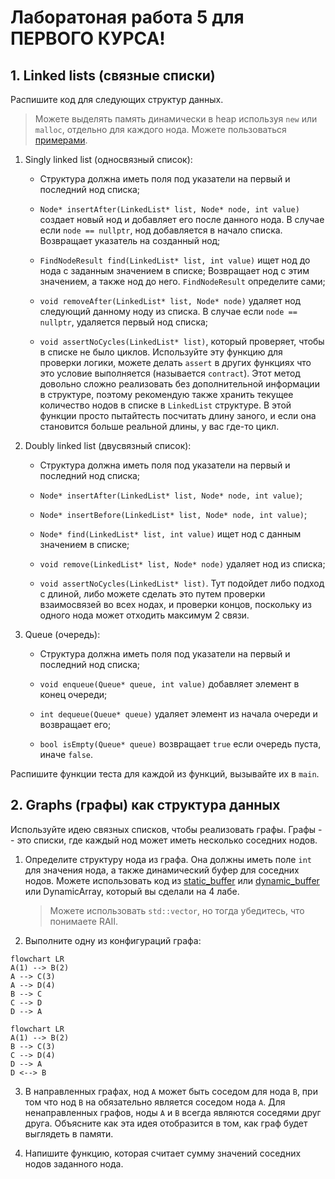 # Лаборатоная работа 5 для ПЕРВОГО КУРСА!

## 1. Linked lists (связные списки)

Распишите код для следующих структур данных.

> Можете выделять память динамически в heap используя `new` или `malloc`, отдельно для каждого нода.
> Можете пользоваться [примерами](../../en/09_generic_data_structures).

1. Singly linked list (односвязный список):
    - Структура должна иметь поля под указатели на первый и последний нод списка;

    - `Node* insertAfter(LinkedList* list, Node* node, int value)` создает новый нод
      и добавляет его после данного нода.
      В случае если `node == nullptr`, нод добавляется в начало списка.
      Возвращает указатель на созданный нод;

    - `FindNodeResult find(LinkedList* list, int value)` ищет нод до нода с заданным значением в списке;
      Возвращает нод с этим значением, а также нод до него.
      `FindNodeResult` определите сами;

    - `void removeAfter(LinkedList* list, Node* node)` удаляет нод следующий данному ноду из списка.
      В случае если `node == nullptr`, удаляется первый нод списка;

    - `void assertNoCycles(LinkedList* list)`, который проверяет, чтобы в списке не было циклов.
      Используйте эту функцию для проверки логики, можете делать `assert` в других функциях что это
      условие выполняется (называется `contract`).
      Этот метод довольно сложно реализовать без дополнительной информации в структуре,
      поэтому рекомендую также хранить текущее количество нодов в списке в `LinkedList` структуре.
      В этой функции просто пытайтесть посчитать длину заного, и если она становится больше реальной длины, 
      у вас где-то цикл.

2. Doubly linked list (двусвязный список):
    - Структура должна иметь поля под указатели на первый и последний нод списка;

    - `Node* insertAfter(LinkedList* list, Node* node, int value)`;

    - `Node* insertBefore(LinkedList* list, Node* node, int value)`;

    - `Node* find(LinkedList* list, int value)` ищет нод с данным значением в списке;

    - `void remove(LinkedList* list, Node* node)` удаляет нод из списка;

    - `void assertNoCycles(LinkedList* list)`.
      Тут подойдет либо подход с длиной, либо можете сделать это
      путем проверки взаимосвязей во всех нодах, и проверки концов, поскольку из
      одного нода может отходить максимум 2 связи.

3. Queue (очередь):
    - Структура должна иметь поля под указатели на первый и последний нод списка;
    
    - `void enqueue(Queue* queue, int value)` добавляет элемент в конец очереди;

    - `int dequeue(Queue* queue)` удаляет элемент из начала очереди и возвращает его;

    - `bool isEmpty(Queue* queue)` возвращает `true` если очередь пуста, иначе `false`.

Распишите функции теста для каждой из функций, вызывайте их в `main`.


## 2. Graphs (графы) как структура данных

Используйте идею связных списков, чтобы реализовать графы.
Графы -- это списки, где каждый нод может иметь несколько соседних нодов.

1. Определите структуру нода из графа. 
   Она должны иметь поле `int` для значения нода, а также динамический буфер для соседних нодов.
   Можете использовать код из [static_buffer](../../en/09_generic_data_structures/static_buffer.cpp)
   или [dynamic_buffer](../../en/09_generic_data_structures/dynamic_buffer.cpp)
   или DynamicArray, который вы сделали на 4 лабе.
   > Можете использовать `std::vector`, но тогда убедитесь, что понимаете RAII. 


2. Выполните одну из конфигураций графа:

```mermaid
flowchart LR
A(1) --> B(2)
A --> C(3)
A --> D(4)
B --> C
C --> D
D --> A
```

```mermaid
flowchart LR
A(1) --> B(2)
B --> C(3)
C --> D(4)
D --> A
D <--> B
```

3. В направленных графах, нод `A` может быть соседом для нода `B`,
   при том что нод `B` на обязательно является соседом нода `A`.
   Для ненаправленных графов, ноды `A` и `B` всегда являются соседями друг друга.
   Объясните как эта идея отобразится в том, как граф будет выглядеть в памяти.

4. Напишите функцию, которая считает сумму значений соседних нодов заданного нода.
